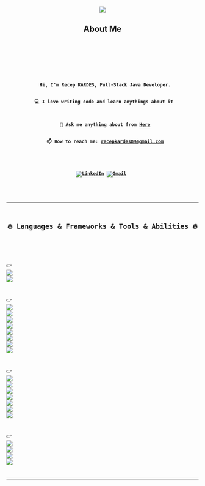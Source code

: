 

<h1 align="center">
  <a href="https://git.io/typing-svg">
    <img src="https://readme-typing-svg.herokuapp.com/?lines=Hello,+There!+👋;This+is+Recep+KARDES...;Nice+to+meet+you!&center=true&size=29">
  </a>
</h1>
<h2 align="center"> About Me </h2>
<h5 align="center">
  <code>   
</h5>
<p align="center">
<h4 align="center">
  Hi, I'm Recep KARDES, Full-Stack Java Developer.
  <br>
  💻 I love writing code and learn anythings about it <br>
  <br>
  💬 Ask me anything about from <a href="https://github.com/kardesrecep/kardesrecep/issues" title="Issues">Here</a>
  <br>
  📫 How to reach me: <a href="mailto: recepkardes89@gmail.com">recepkardes89@gmail.com</a>
  </p>
  <p dir="auto"><a href="https://www.linkedin.com/in/recep-kardes" rel="nofollow"><img src="https://camo.githubusercontent.com/4710c8417adc9fc1e9fe4b44a7f6b2451d053cdfc0ac97550b67dc268973b14e/68747470733a2f2f696d672e69636f6e73382e636f6d2f627562626c65732f35302f3030303030302f6c696e6b6564696e2e706e67" alt="LinkedIn" data-canonical-src="https://img.icons8.com/bubbles/50/000000/linkedin.png" style="max-width: 100%;"></a> <a href="mailto:kardesrecep7@gmail.com"><img src="https://camo.githubusercontent.com/9734318df1bd17dac8b2a6b4f88684ced60f41394aa38df3c72a0510af8b69a6/68747470733a2f2f696d672e69636f6e73382e636f6d2f627562626c65732f35302f3030303030302f676d61696c2e706e67" alt="Gmail" data-canonical-src="https://img.icons8.com/bubbles/50/000000/gmail.png" style="max-width: 100%;"></a> </p>
  
  <hr>
<h2 align="center">🔥 Languages & Frameworks & Tools & Abilities 🔥</h2>
<br>

👉 <img src="https://img.shields.io/badge/GIT-E44C30?style=for-the-badge&logo=git&logoColor=white"> <img src="https://img.shields.io/badge/GitHub-100000?style=for-the-badge&logo=github&logoColor=white"> 
  
👉 <img src="https://img.shields.io/badge/Java-ED8B00?style=for-the-badge&logo=java&logoColor=white"> <img src="https://img.shields.io/badge/Spring-6DB33F?style=for-the-badge&logo=spring&logoColor=white"> <img src="https://img.shields.io/badge/Spring_Boot-F2F4F9?style=for-the-badge&logo=spring-boot"> <img src="https://img.shields.io/badge/Hibernate-59666C?style=for-the-badge&logo=Hibernate"> <img src="https://img.shields.io/badge/PostgreSQL-316192?style=for-the-badge&logo=postgresql&logoColor=white"> <img src="https://img.shields.io/badge/MySQL-4479A1?style=for-the-badge&logo=mysql&logoColor=white"> <img src="https://img.shields.io/badge/MongoDB-47A248?style=for-the-badge&logo=MongoDB&logoColor=white"> <img src="https://img.shields.io/badge/Docker-2CA5E0?style=for-the-badge&logo=docker&logoColor=white"> 
 
  
👉 <img src="https://img.shields.io/badge/JavaScript-F7DF1E?style=for-the-badge&logo=javascript&logoColor=black"> <img src="https://img.shields.io/badge/React-20232A?style=for-the-badge&logo=react&logoColor=61DAFB"> <img src="https://img.shields.io/badge/HTML5-E34F26?style=for-the-badge&logo=html5&logoColor=white"> <img src="https://img.shields.io/badge/CSS3-1572B6?style=for-the-badge&logo=css3&logoColor=white"> <img src="https://img.shields.io/badge/Bootstrap-563D7C?style=for-the-badge&logo=bootstrap&logoColor=white"> <img src="https://img.shields.io/badge/Sass-CC6699?style=for-the-badge&logo=Sass&logoColor=white"> <img src="https://img.shields.io/badge/Webpack-8DD6F9?style=for-the-badge&logo=Webpack&logoColor=white">
  
👉 <img src="https://img.shields.io/badge/VSCode-0078D4?style=for-the-badge&logo=visual%20studio%20code&logoColor=white"> <img src="https://img.shields.io/badge/IntelliJ_IDEA-000000.svg?style=for-the-badge&logo=intellij-idea&logoColor=white">  <img src="https://img.shields.io/badge/Eclipse-2C2255?style=for-the-badge&logo=Eclipse&logoColor=white"> <img src="https://img.shields.io/badge/Postman-FF6C37?style=for-the-badge&logo=Postman&logoColor=white">

<hr>

